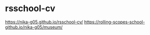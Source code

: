 # rsschool-cv  
https://nika-g05.github.io/rsschool-cv/
https://rolling-scopes-school-github.io/nika-g05/museum/
